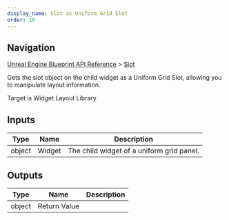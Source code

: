 ```yaml
---
display_name: Slot as Uniform Grid Slot
order: 10
---
```

## Navigation

[Unreal Engine Blueprint API Reference](https://dev.epicgames.com/documentation/en-us/unreal-engine/BlueprintAPI) > [Slot](https://dev.epicgames.com/documentation/en-us/unreal-engine/BlueprintAPI/Slot)

Gets the slot object on the child widget as a Uniform Grid Slot, allowing you to manipulate layout information.

Target is Widget Layout Library

## Inputs

| Type | Name | Description |
| --- | --- | --- |
| object | Widget | The child widget of a uniform grid panel. |

## Outputs

| Type | Name | Description |
| --- | --- | --- |
| object | Return Value |  |
